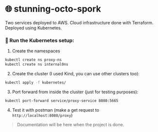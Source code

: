 # 🌐 stunning-octo-spork

Two services deployed to AWS. Cloud infrastructure done with Terraform. Deployed using Kubernetes.

### 🚀 Run the Kubernetes setup:

1. Create the namespaces

```bash
kubectl create ns proxy-ns
kubectl create ns internal0ns
```

2. Create the cluster (I used Kind, you can use other clusters too):

```bash
kubectl apply -f kubernetes/
```

3. Port forward from inside the cluster (just for testing purposes):

```bash
kubectl port-forward service/proxy-service 8080:5665
```

4. Test it with postman (make a get request to `http://localhost:8080/proxy`)

> Documentation will be here when the project is done.
